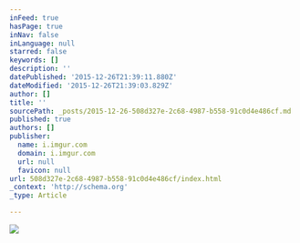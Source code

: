 ```yaml
---
inFeed: true
hasPage: true
inNav: false
inLanguage: null
starred: false
keywords: []
description: ''
datePublished: '2015-12-26T21:39:11.880Z'
dateModified: '2015-12-26T21:39:03.829Z'
author: []
title: ''
sourcePath: _posts/2015-12-26-508d327e-2c68-4987-b558-91c0d4e486cf.md
published: true
authors: []
publisher:
  name: i.imgur.com
  domain: i.imgur.com
  url: null
  favicon: null
url: 508d327e-2c68-4987-b558-91c0d4e486cf/index.html
_context: 'http://schema.org'
_type: Article

---
```

![](http://i.imgur.com/5GdiMPp.gif)